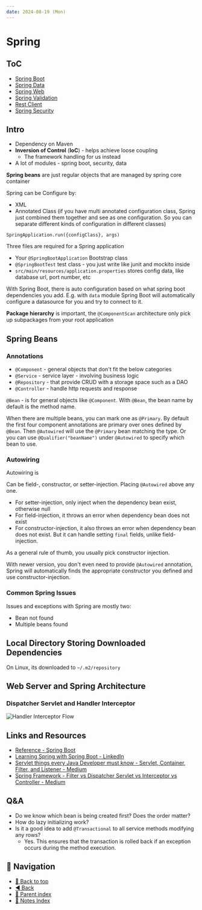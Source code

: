 ```yaml
---
date: 2024-08-19 (Mon)
---
```


# Spring

## ToC

- [Spring Boot](spring-boot.md)
- [Spring Data](spring-data.md)
- [Spring Web](spring-web.md)
- [Spring Validation](spring-validation.md)
- [Rest Client](rest-client.md)
- [Spring Security](spring-security.md)

## Intro

- Dependency on Maven
- **Inversion of Control** (**IoC**) - helps achieve loose coupling
  - The framework handling for us instead
- A lot of modules - spring boot, security, data

**Spring beans** are just regular objects that are managed by spring core
container

Spring can be Configure by:

- XML
- Annotated Class (if you have multi annotated configuration class, Spring just
  combined them together and see as one configuration. So you can separate
  different kinds of configuration in different classes)

`SpringApplication.run({configClass}, args)`

Three files are required for a Spring application

- Your `@SpringBootApplication` Bootstrap class
- `@SpringBootTest` test class - you just write like junit and mockito inside
- `src/main/resources/application.properties` stores config data, like database
  url, port number, etc

With Spring Boot, there is auto configuration based on what spring boot
dependencies you add. E.g. with `data` module Spring Boot will automatically
configure a datasource for you and try to connect to it.

**Package hierarchy** is important, the `@ComponentScan` architecture only pick
up subpackages from your root application

## Spring Beans

### Annotations

- `@Component` - general objects that don't fit the below categories
- `@Service` - service layer - involving business logic
- `@Repository` - that provide CRUD with a storage space such as a DAO
- `@Controller` - handle http requests and response

`@Bean` - is for general objects like `@Component`. With `@Bean`, the bean name
by default is the method name.

When there are multiple beans, you can mark one as `@Primary`. By default the
first four component annotations are primary over ones defined by `@Bean`. Then
`@Autowired` will use the `@Primary` bean matching the type. Or you can use
`@Qualifier("beanName")` under `@Autowired` to specify which bean to use.

### Autowiring

Autowiring is

Can be field-, constructor, or setter-injection. Placing `@Autowired` above any
one.

- For setter-injection, only inject when the dependency bean exist, otherwise
  null
- For field-injection, it throws an error when dependency bean does not exist
- For constructor-injection, it also throws an error when dependency bean does
  not exist. But it can handle setting `final` fields, unlike field-injection.

As a general rule of thumb, you usually pick constructor injection.

With newer version, you don't even need to provide `@Autowired` annotation,
Spring will automatically finds the appropriate constructor you defined and use
constructor-injection.

### Common Spring Issues

Issues and exceptions with Spring are mostly two:

- Bean not found
- Multiple beans found

## Local Directory Storing Downloaded Dependencies

On Linux, its downloaded to `~/.m2/repository`

## Web Server and Spring Architecture

### Dispatcher Servlet and Handler Interceptor

![Handler Interceptor Flow](interceptor.png)

## Links and Resources

- [Reference - Spring Boot](https://docs.spring.io/spring-boot/reference/)
- [Learning Spring with Spring Boot - LinkedIn](https://www.linkedin.com/learning/learning-spring-with-spring-boot-13886371/learn-rapid-development-with-spring-boot?u=78163626)
- [Servlet things every Java Developer must know - Servlet, Container, Filter, and Listener - Medium](https://medium.com/javarevisited/servlet-things-every-java-developer-must-know-servlet-container-filter-and-listener-374a460169bd)
- [Spring Framework - Filter vs Dispatcher Servlet vs Interceptor vs Controller - Medium](https://medium.com/javarevisited/spring-framework-filter-vs-dispatcher-servlet-vs-interceptor-vs-controller-745aa34b08d8)

## Q&A

- Do we know which bean is being created first? Does the order matter?
- How do lazy initializing work?
- Is it a good idea to add `@Transactional` to all service methods modifying any
  rows?
  - Yes. This ensures that the transaction is rolled back if an exception occurs
    during the method execution.

## 🧭 Navigation

- [🔼 Back to top](#spring)
- [◀️ Back](index.md)
- [🔖 Parent index](index.md)
- [📑 Notes Index](../../index.md)
